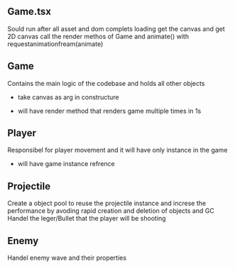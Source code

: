 ## Game.tsx

Sould run after all asset and dom complets loading
get the canvas and get 2D canvas
call the render methos of Game and animate() with requestanimationfream(animate)

## Game

Contains the main logic of the codebase and holds all other objects

- take canvas as arg in constructure

- will have render method that renders game multiple times in 1s

## Player

Responsibel for player movement and it will have only instance in the game

- will have game instance refrence

## Projectile

Create a object pool to reuse the projectile instance and increse the performance by avoding rapid creation and deletion of objects and GC
Handel the leger/Bullet that the player will be shooting

## Enemy

Handel enemy wave and their properties
